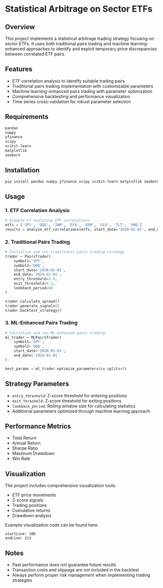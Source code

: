 # Statistical Arbitrage on Sector ETFs

## Overview
This project implements a statistical arbitrage trading strategy focusing on sector ETFs. It uses both traditional pairs trading and machine learning-enhanced approaches to identify and exploit temporary price discrepancies between correlated ETF pairs.

## Features
- ETF correlation analysis to identify suitable trading pairs
- Traditional pairs trading implementation with customizable parameters
- Machine learning-enhanced pairs trading with parameter optimization
- Comprehensive backtesting and performance visualization
- Time series cross-validation for robust parameter selection

## Requirements
```python
pandas
numpy
yfinance
scipy
scikit-learn
matplotlib
seaborn
```

## Installation
```bash
pip install pandas numpy yfinance scipy scikit-learn matplotlib seaborn
```

## Usage

### 1. ETF Correlation Analysis
```python
# Example of analyzing ETF correlations
etfs = ['SPY', 'QQQ', 'IWM', 'EFA', 'EEM', 'GLD', 'TLT', 'VNQ']
results = analyze_etf_correlations(etfs, start_date='2020-01-01', end_date='2024-01-01')
```

### 2. Traditional Pairs Trading
```python
# Initialize and run traditional pairs trading strategy
trader = PairsTrader(
    symbol1='SPY',
    symbol2='QQQ',
    start_date='2020-01-01',
    end_date='2024-01-01',
    entry_threshold=2.0,
    exit_threshold=0.3,
    lookback_period=60
)

trader.calculate_spread()
trader.generate_signals()
trader.backtest_strategy()
```

### 3. ML-Enhanced Pairs Trading
```python
# Initialize and run ML-enhanced pairs trading
ml_trader = MLPairsTrader(
    symbol1='SPY',
    symbol2='QQQ',
    start_date='2020-01-01',
    end_date='2024-01-01'
)

best_params = ml_trader.optimize_parameters(cv_splits=5)
```

## Strategy Parameters
- `entry_threshold`: Z-score threshold for entering positions
- `exit_threshold`: Z-score threshold for exiting positions
- `lookback_period`: Rolling window size for calculating statistics
- Additional parameters optimized through machine learning approach

## Performance Metrics
- Total Return
- Annual Return
- Sharpe Ratio
- Maximum Drawdown
- Win Rate

## Visualization
The project includes comprehensive visualization tools:
- ETF price movements
- Z-score signals
- Trading positions
- Cumulative returns
- Drawdown analysis

Example visualization code can be found here:
```python:Statistical Arbitrage on Sector ETFs.ipynb
startLine: 188
endLine: 213
```

## Notes
- Past performance does not guarantee future results
- Transaction costs and slippage are not included in the backtest
- Always perform proper risk management when implementing trading strategies